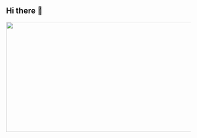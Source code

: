 ## Hi there 👋

<a href="https://github.com/devxb/gitanimals">
<img
  src="https://render.gitanimals.org/farms/WJ-Archive"
  width="800"
  height="300"
/>
</a>
  

<!--
**WJ-Archive/Wj-Archive** is a ✨ _special_ ✨ repository because its `README.md` (this file) appears on your GitHub profile.

Here are some ideas to get you started:

- 🔭 I’m currently working on ...
- 🌱 I’m currently learning ...
- 👯 I’m looking to collaborate on ...
- 🤔 I’m looking for help with ...
- 💬 Ask me about ...
- 📫 How to reach me: ...
- 😄 Pronouns: ...
- ⚡ Fun fact: ...
-->
